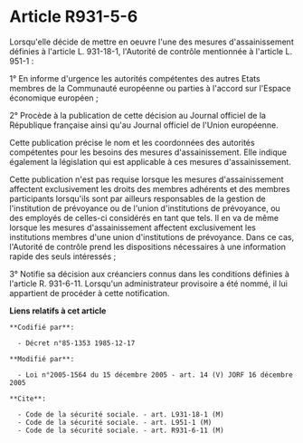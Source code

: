 # Article R931-5-6

Lorsqu'elle décide de mettre en oeuvre l'une des mesures d'assainissement définies à l'article L. 931-18-1, l'Autorité de
contrôle mentionnée à l'article L. 951-1 :

1° En informe d'urgence les autorités compétentes des autres Etats membres de la Communauté européenne ou parties à l'accord
sur l'Espace économique européen ;

2° Procède à la publication de cette décision au Journal officiel de la République française ainsi qu'au Journal officiel de
l'Union européenne.

Cette publication précise le nom et les coordonnées des autorités compétentes pour les besoins des mesures d'assainissement.
Elle indique également la législation qui est applicable à ces mesures d'assainissement.

Cette publication n'est pas requise lorsque les mesures d'assainissement affectent exclusivement les droits des membres
adhérents et des membres participants lorsqu'ils sont par ailleurs responsables de la gestion de l'institution de prévoyance
ou de l'union d'institutions de prévoyance, ou des employés de celles-ci considérés en tant que tels. Il en va de même
lorsque les mesures d'assainissement affectent exclusivement les institutions membres d'une union d'institutions de
prévoyance. Dans ce cas, l'Autorité de contrôle prend les dispositions nécessaires à une information rapide des seuls
intéressés ;

3° Notifie sa décision aux créanciers connus dans les conditions définies à l'article R. 931-6-11. Lorsqu'un administrateur
provisoire a été nommé, il lui appartient de procéder à cette notification.

**Liens relatifs à cet article**

	**Codifié par**:

	  - Décret n°85-1353 1985-12-17

	**Modifié par**:

	  - Loi n°2005-1564 du 15 décembre 2005 - art. 14 (V) JORF 16 décembre 2005

	**Cite**:

	  - Code de la sécurité sociale. - art. L931-18-1 (M)
	  - Code de la sécurité sociale. - art. L951-1 (M)
	  - Code de la sécurité sociale. - art. R931-6-11 (M)
